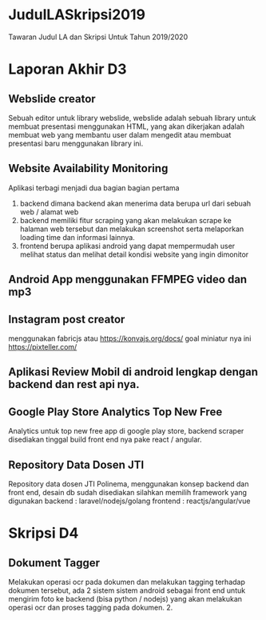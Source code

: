 # JudulLASkripsi2019

Tawaran Judul LA dan Skripsi Untuk Tahun 2019/2020

# Laporan Akhir D3

## Webslide creator

Sebuah editor untuk library webslide, webslide adalah sebuah library untuk membuat presentasi menggunakan HTML, yang akan dikerjakan adalah membuat web yang membantu user dalam mengedit atau membuat presentasi baru menggunakan library ini.

## Website Availability Monitoring

Aplikasi terbagi menjadi dua bagian bagian pertama

1. backend dimana backend akan menerima data berupa url dari sebuah web / alamat web
2. backend memiliki fitur scraping yang akan melakukan scrape ke halaman web tersebut dan melakukan screenshot serta melaporkan loading time dan informasi lainnya.
3. frontend berupa aplikasi android yang dapat mempermudah user melihat status dan melihat detail kondisi website yang ingin dimonitor

## Android App menggunakan FFMPEG video dan mp3

## Instagram post creator

menggunakan fabricjs atau https://konvajs.org/docs/ goal miniatur nya ini https://pixteller.com/

## Aplikasi Review Mobil di android lengkap dengan backend dan rest api nya.

## Google Play Store Analytics Top New Free

Analytics untuk top new free app di google play store, backend scraper disediakan tinggal build front end nya pake react / angular.

## Repository Data Dosen JTI

Repository data dosen JTI Polinema, menggunakan konsep backend dan front end, desain db sudah disediakan silahkan memilih framework yang digunakan backend : laravel/nodejs/golang frontend : reactjs/angular/vue

# Skripsi D4

## Dokument Tagger

Melakukan operasi ocr pada dokumen dan melakukan tagging terhadap dokumen tersebut, ada 2 sistem sistem android sebagai front end untuk mengirim foto ke backend (bisa python / nodejs) yang akan melakukan operasi ocr dan proses tagging pada dokumen. 2.

##
